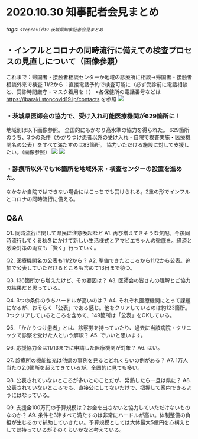 # 2020.10.30 知事記者会見まとめ
###### tags: `stopcovid19` `茨城県知事記者会見まとめ`

## ・インフルとコロナの同時流行に備えての検査プロセスの見直しについて（画像参照）
これまで：帰国者・接触者相談センターか地域の診療所に相談→帰国者・接触者相談外来で検査
11/2から：直接電話予約で検査可能に（必ず受診前に電話相談と、受診時間厳守・マスク着用を！）
※各保健所の電話番号などは https://ibaraki.stopcovid19.jp/contacts を参照
![](https://i.imgur.com/zx1UZQX.png)


### ・茨城県医師会の協力で、受け入れ可能医療機関が629箇所に！
地域別は以下画像参照。
全国的にもかなり高水準の協力を得られた。
629箇所のうち、3つの条件（かかりつけ患者以外の受け入れ・自院で検査実施・医療機関名の公表）をすべて満たすのは83箇所。
協力いただける施設に対して支援したい。（画像参照）
![](https://i.imgur.com/VG7caJw.png)
![](https://i.imgur.com/ZwzoNlI.png)


### ・診療所以外でも16箇所を地域外来・検査センターの設置を進めた。
なかなか自院ではできない場合にはこっちでも受けられる。2重の形でインフルとコロナの同時流行に備える。

## Q&A
Q1. 同時流行に関して県民に注意喚起など
A1. 再び増えてきそうな気配。今後同時流行してくる秋冬にかけて新しい生活様式とアマビエちゃんの徹底を。経済と感染対策の両立も「賢く」行っていく。

Q2. 医療機関名の公表も11/2から？
A2. 準備できたところから11/2から公表。追加で公表していただけるところも含めて13日まで待つ。

Q3. 136箇所から増えたけど、その要因は？
A3. 医師会の皆さんの理解とご協力の結果だと思っている。

Q4. 3つの条件のうちハードルが高いのは？
A4. それぞれ医療機関にとって課題になるが、おそらく「公表」である感じ。他をクリアしているのは約123箇所。3つクリアしているところを含めて、149箇所は「公表」をOKしている。

Q5. 「かかりつけ患者」とは、診察券を持っていたり、過去に当該病院・クリニックで診察を受けた人という解釈？
A5. でいいと思います。

Q6. 応援協力金は11/13までに申請した医療機関が対象？
A6. はい。

Q7. 診療所の機能拡充は他県の事例を見るとどれくらいの例がある？
A7. 1万人当たり2.0箇所を超えてきているが、全国的に見ても多い。

Q8. 公表されていないところが多いとのことだが、発熱したら一旦は県に？
A8. 公表されていないところでも、直接公にしてないだけで、把握して案内できるようにはなっている。

Q9. 支援金100万円の予算規模は？お金を出さないと協力していただけないものなのか？
A9. 条件を3津すべて満たすのは非常にハードルが高い。体制整備の負担が生じるので補助していきたい。予算規模としては大体最大5億円を心構えとしては持っているがそのくらいかなと考えている。
